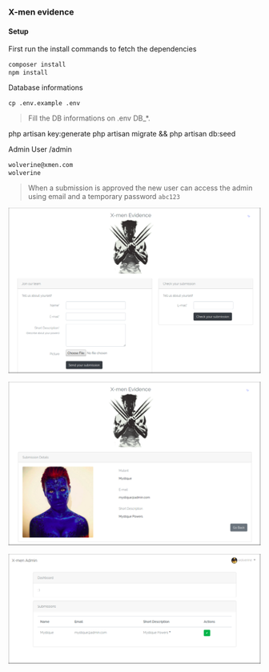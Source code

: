### X-men evidence

#### Setup
First run the install commands to fetch the dependencies
```
composer install
npm install
```

Database informations
```
cp .env.example .env
```
> Fill the DB informations on .env DB_*.

php artisan key:generate
php artisan migrate && php artisan db:seed

Admin User /admin
```
wolverine@xmen.com
wolverine
```
> When a submission is approved the new user can access the admin using email and a temporary password `abc123`

<a href="https://github.com/marcosrjjunior/x-men-evidence"><img src="https://raw.githubusercontent.com/marcosrjjunior/x-men-evidence/master/x-men-home.png" alt="x-men evidence"></a>

<a href="https://github.com/marcosrjjunior/x-men-evidence"><img src="https://raw.githubusercontent.com/marcosrjjunior/x-men-evidence/master/x-men-submission.png" alt="x-men evidence"></a>

<a href="https://github.com/marcosrjjunior/x-men-evidence"><img src="https://raw.githubusercontent.com/marcosrjjunior/x-men-evidence/master/x-men-admin.png" alt="x-men evidence"></a>
